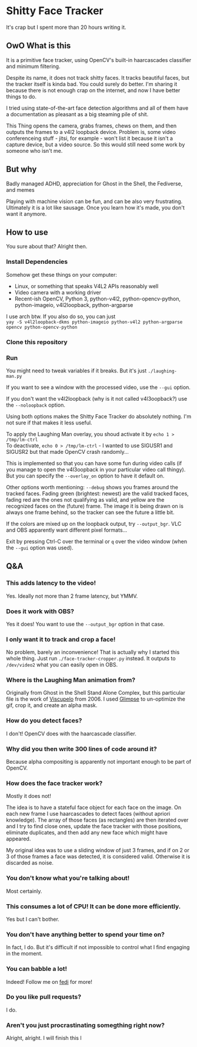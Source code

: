 # Shitty Face Tracker

It's crap but I spent more than 20 hours writing it.

## OwO What is this
It is a primitive face tracker, using OpenCV's built-in haarcascades classifier and minimum filtering.

Despite its name, it does not track shitty faces. It tracks beautiful faces, but the tracker itself is kinda bad. You could surely do better. I'm sharing it because there is not enough crap on the internet, and now I have better things to do.

I tried using state-of-the-art face detection algorithms and all of them have a documentation as pleasant as a big steaming pile of shit.

This Thing opens the camera, grabs frames, chews on them, and then outputs the frames to a v4l2 loopback device. Problem is, some video conferenceing stuff - jitsi, for example - won't list it because it isn't a capture device, but a video source. So this would still need some work by someone who isn't me.

## But why
Badly managed ADHD, appreciation for Ghost in the Shell, the Fediverse, and memes

Playing with machine vision can be fun, and can be also very frustrating. Ultimately it is a lot like sausage. Once you learn how it's made, you don't want it anymore.

## How to use
You sure about that? Alright then.

### Install Dependencies
Somehow get these things on your computer:
 - Linux, or something that speaks V4L2 APIs reasonably well
 - Video camera with a working driver
 - Recent-ish OpenCV, Python 3, python-v4l2, python-opencv-python, python-imageio, v4l2loopback, python-argparse

 I use arch btw. If you also do so, you can just  
 `yay -S v4l2loopback-dkms python-imageio python-v4l2 python-argparse opencv python-opencv-python`

### Clone this repository

### Run
You might need to tweak variables if it breaks. But it's just `./laughing-man.py`

If you want to see a window with the processed video, use the `--gui` option.

If you don't want the v4l2loopback (why is it not called v4l3oopback?) use the `--noloopback` option. 

Using both options makes the Shitty Face Tracker do absolutely nothing. I'm not sure if that makes it less useful.

To apply the Laughing Man overlay, you shoud activate it by `echo 1 > /tmp/lm-ctrl`  
To deactivate, `echo 0 > /tmp/lm-ctrl` - I wanted to use SIGUSR1 and SIGUSR2 but that made OpenCV crash randomly...

This is implemented so that you can have some fun during video calls (if you manage to open the v4l3oopback in your particular video call thingy). But you can specify the `--overlay_on` option to have it default on.

Other options worth mentioning: `--debug` shows you frames around the tracked faces. Fading green (brightest: newest) are the valid tracked faces, fading red are the ones not qualifying as valid, and yellow are the recognized faces on the (future) frame. The image it is being drawn on is always one frame behind, so the tracker can see the future a little bit.

If the colors are mixed up on the loopback output, try `--output_bgr`. VLC and OBS apparently want different pixel formats...

Exit by pressing Ctrl-C over the terminal or `q` over the video window (when the `--gui` option was used).

## Q&A
### This adds latency to the video!
Yes. Ideally not more than 2 frame latency, but YMMV.

### Does it work with OBS?
Yes it does! You want to use the `--output_bgr` option in that case.

### I only want it to track and crop a face!
No problem, barely an inconvenience! That is actually why I started this whole thing. Just run `./face-tracker-cropper.py` instead. It outputs to `/dev/video2` what you can easily open in OBS.

### Where is the Laughing Man animation from?
Originally from Ghost in the Shell Stand Alone Complex, but this particular file is the work of [Viscupelo](https://www.deviantart.com/viscupelo/art/Laughing-Man-Updated-33465610) from 2006. I used [Glimpse](https://glimpse-editor.org) to un-optimize the gif, crop it, and create an alpha mask.

### How do you detect faces?
I don't! OpenCV does with the haarcascade classifier.

### Why did you then write 300 lines of code around it?
Because alpha compositing is apparently not important enough to be part of OpenCV.

### How does the face tracker work?
Mostly it does not!

The idea is to have a stateful face object for each face on the image. On each new frame I use haarcascades to detect faces (without apriori knowledge). The array of those faces (as rectangles) are then iterated over and I try to find close ones, update the face tracker with those positions, eliminate duplicates, and then add any new face which might have appeared.

My original idea was to use a sliding window of just 3 frames, and if on 2 or 3 of those frames a face was detected, it is considered valid. Otherwise it is discarded as noise.

### You don't know what you're talking about!
Most certainly.

### This consumes a lot of CPU! It can be done more efficiently.
Yes but I can't bother.

### You don't have anything better to spend your time on?
In fact, I do. But it's difficult if not impossible to control what I find engaging in the moment.

### You can babble a lot!
Indeed! Follow me on [fedi](https://chaos.social/@uint8_t) for more!

### Do you like pull requests?
I do.

### Aren't you just procrastinating somegthing right now?
Alright, alright. I will finish this l
